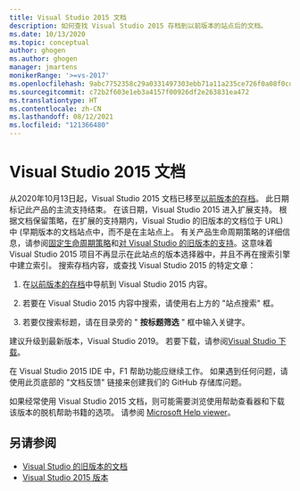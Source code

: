 ```yaml
---
title: Visual Studio 2015 文档
description: 如何查找 Visual Studio 2015 存档到以前版本的站点后的文档。
ms.date: 10/13/2020
ms.topic: conceptual
author: ghogen
ms.author: ghogen
manager: jmartens
monikerRange: '>=vs-2017'
ms.openlocfilehash: 9abc7752358c29a0331497303ebb71a11a235ce726f0a08f0cd28d21856c8c57
ms.sourcegitcommit: c72b2f603e1eb3a4157f00926df2e263831ea472
ms.translationtype: HT
ms.contentlocale: zh-CN
ms.lasthandoff: 08/12/2021
ms.locfileid: "121366480"
---
```

# <a name="visual-studio-2015-documentation"></a>Visual Studio 2015 文档

从2020年10月13日起，Visual Studio 2015 文档已移至[以前版本的存档](/previous-versions/visualstudio/visual-studio-2015)。 此日期标记此产品的主流支持结束。 在该日期，Visual Studio 2015 进入扩展支持。 根据文档保留策略，在扩展的支持期内，Visual Studio 的旧版本的文档位于 URL) 中 (早期版本的文档站点中，而不是在主站点上。 有关产品生命周期策略的详细信息，请参阅[固定生命周期策略](/lifecycle/policies/fixed)和[对 Visual Studio 的旧版本的支持](/visualstudio/releases/2019/servicing#support-for-older-versions-of-visual-studio)。这意味着 Visual Studio 2015 项目不再显示在此站点的版本选择器中，并且不再在搜索引擎中建立索引。 搜索存档内容，或查找 Visual Studio 2015 的特定文章：

1. 在[以前版本的存档](/previous-versions/visualstudio/visual-studio-2015)中导航到 Visual Studio 2015 内容。

1. 若要在 Visual Studio 2015 内容中搜索，请使用右上方的 "站点搜索" 框。

1. 若要仅搜索标题，请在目录旁的 " **按标题筛选** " 框中输入关键字。

建议升级到最新版本，Visual Studio 2019。 若要下载，请参阅[Visual Studio 下载](https://visualstudio.microsoft.com/downloads/)。

在 Visual Studio 2015 IDE 中，F1 帮助功能应继续工作。 如果遇到任何问题，请使用此页底部的 "文档反馈" 链接来创建我们的 GitHub 存储库问题。

如果经常使用 Visual Studio 2015 文档，则可能需要浏览使用帮助查看器和下载该版本的脱机帮助书籍的选项。 请参阅 [Microsoft Help viewer](./help-viewer/overview.md)。

## <a name="see-also"></a>另请参阅

- [Visual Studio 的旧版本的文档](/previous-versions/visualstudio/)
- [Visual Studio 2015 版本](/visualstudio/releasenotes/vs2015-version-history)